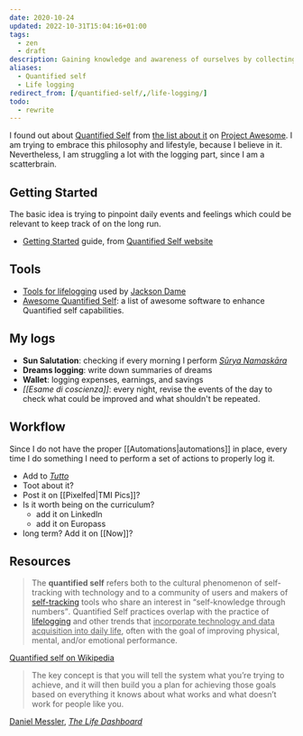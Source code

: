```yaml
---
date: 2020-10-24
updated: 2022-10-31T15:04:16+01:00
tags:
  - zen
  - draft
description: Gaining knowledge and awareness of ourselves by collecting any sort of data which concern us
aliases:
  - Quantified self
  - Life logging
redirect_from: [/quantified-self/,/life-logging/]
todo:
  - rewrite
---
```

I found out about [Quantified Self](https://en.wikipedia.org/wiki/Quantified_self 'Quantified Self on Wikipedia') from [the list about it](https://project-awesome.org/woop/awesome-quantified-self 'Awesome Quantified Self') on [Project Awesome](https://project-awesome.org 'Project Awesome'). I am trying to embrace this philosophy and lifestyle, because I believe in it. Nevertheless, I am struggling a lot with the logging part, since I am a scatterbrain.

## Getting Started

The basic idea is trying to pinpoint daily events and feelings which could be relevant to keep track of on the long run.

- [Getting Started](https://quantifiedself.com/get-started) guide, from [Quantified Self website](https://quantifiedself.com)

## Tools

- [Tools for lifelogging](https://www.jacksondame.com/blog/lifelogging-how-and-why-i-create-a-quantified-self#tools 'A list of all the tools I use currently - Lifelogging: How \(and Why\) I Create a Quantified Self') used by [Jackson Dame](https://www.jacksondame.com 'Jackson Dame')
- [Awesome Quantified Self](https://project-awesome.org/woop/awesome-quantified-self): a list of awesome software to enhance Quantified self capabilities.

## My logs

- **Sun Salutation**: checking if every morning I perform [<cite>Sūrya Namaskāra</cite>](https://en.wikipedia.org/wiki/Surya_Namaskar '“Surya Namaskar” on Wikipedia')
- **Dreams logging**: write down summaries of dreams
- **Wallet**: logging expenses, earnings, and savings
- *[[Esame di coscienza]]*: every night, revise the events of the day to check what could be improved and what shouldn't be repeated.

## Workflow

Since I do not have the proper [[Automations|automations]] in place, every time I do something I need to perform a set of actions to properly log it.

- Add to <cite lang='it'><a href='https://tommi.space/tutto' hreflang='it' title='Tutto quello che io abbia mai fatto'>Tutto</a></cite>
- Toot about it?
- Post it on [[Pixelfed|TMI Pics]]?
- Is it worth being on the curriculum?
	- add it on LinkedIn
	- add it on Europass
- long term? Add it on [[Now]]?

## Resources

> The **quantified self** refers both to the cultural phenomenon of self-tracking with technology and to a community of users and makers of [self-tracking](https://en.wikipedia.org/wiki/Self-tracking 'Self-tracking') tools who share an interest in <q>self-knowledge through numbers</q>. Quantified Self practices overlap with the practice of [lifelogging](https://en.wikipedia.org/wiki/Lifelog 'Lifelog') and other trends that <u>incorporate technology and data acquisition into daily life</u>, often with the goal of improving physical, mental, and/or emotional performance.

<p class='cite'><a href='https://en.wikipedia.org/wiki/Quantified_self' title='Quantified self on Wikipedia'>Quantified self on Wikipedia</a></p>

> The key concept is that you will tell the system what you’re trying to achieve, and it will then build you a plan for achieving those goals based on everything it knows about what works and what doesn’t work for people like you.

<p class='cite'><a href='https://danielmiessler.com' title='Daniel Messler'>Daniel Messler</a>, <cite><a href='https://danielmiessler.com/blog/the-life-dashboard/' title='The Life Dashboard'>The Life Dashboard</a></cite></p>
